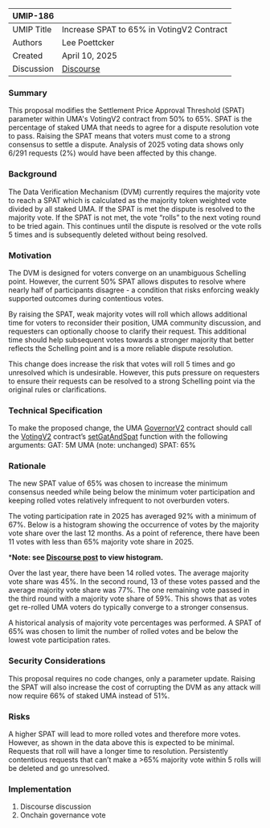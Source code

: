 | UMIP-186   |                                                                                                                       |
| ---------- | --------------------------------------------------------------------------------------------------------------------- |
| UMIP Title | Increase SPAT to 65% in VotingV2 Contract                                                                             |
| Authors    | Lee Poettcker                                                                                                         |
| Created    | April 10, 2025                                                                                                        |
| Discussion | [Discourse](https://discourse.uma.xyz/t/increase-spat-to-65/2177)                                                     |

### Summary
This proposal modifies the Settlement Price Approval Threshold (SPAT) parameter within UMA's VotingV2 contract from 50% to 65%. SPAT is the percentage of staked UMA that needs to agree for a dispute resolution vote to pass. Raising the SPAT means that voters must come to a strong consensus to settle a dispute. Analysis of 2025 voting data shows only 6/291 requests (2%) would have been affected by this change.

### Background
The Data Verification Mechanism (DVM) currently requires the majority vote to reach a SPAT which is calculated as the majority token weighted vote divided by all staked UMA. If the SPAT is met the dispute is resolved to the majority vote. If the SPAT is not met, the vote “rolls” to the next voting round to be tried again. This continues until the dispute is resolved or the vote rolls 5 times and is subsequently deleted without being resolved. 

### Motivation
The DVM is designed for voters converge on an unambiguous Schelling point. However, the current 50% SPAT allows disputes to resolve where nearly half of participants disagree - a condition that risks enforcing weakly supported outcomes during contentious votes. 

By raising the SPAT, weak majority votes will roll which allows additional time for voters to reconsider their position, UMA community discussion, and requesters can optionally choose to clarify their request. This additional time should help subsequent votes towards a stronger majority that better reflects the Schelling point and is a more reliable dispute resolution.

This change does increase the risk that votes will roll 5 times and go unresolved which is undesirable. However, this puts pressure on requesters to ensure their requests can be resolved to a strong Schelling point via the original rules or clarifications.

### Technical Specification
To make the proposed change, the UMA [GovernorV2](https://etherscan.io/address/0x7b292034084a41b9d441b71b6e3557edd0463fa8) contract should call the [VotingV2](https://etherscan.io/address/0x004395edb43efca9885cedad51ec9faf93bd34ac) contract’s [setGatAndSpat](https://etherscan.io/address/0x004395edb43efca9885cedad51ec9faf93bd34ac#writeProxyContract#F19) function with the following arguments:
GAT: 5M UMA (note: unchanged)
SPAT: 65%

### Rationale
The new SPAT value of 65% was chosen to increase the minimum consensus needed while being below the minimum voter participation and keeping rolled votes relatively infrequent to not overburden voters. 

The voting participation rate in 2025 has averaged 92% with a minimum of 67%. Below is a histogram showing the occurrence of votes by the majority vote share over the last 12 months. As a point of reference, there have been 11 votes with less than 65% majority vote share in 2025. 

***Note: see [Discourse post](https://discourse.uma.xyz/t/increase-spat-to-65/2177) to view histogram.**

Over the last year, there have been 14 rolled votes. The average majority vote share was 45%. In the second round, 13 of these votes passed and the average majority vote share was 77%. The one remaining vote passed in the third round with a majority vote share of 59%. This shows that as votes get re-rolled UMA voters do typically converge to a stronger consensus.

A historical analysis of majority vote percentages was performed. A SPAT of 65% was chosen to limit the number of rolled votes and be below the lowest vote participation rates.

### Security Considerations
This proposal requires no code changes, only a parameter update. Raising the SPAT will also increase the cost of corrupting the DVM as any attack will now require 66% of staked UMA instead of 51%. 

### Risks
A higher SPAT will lead to more rolled votes and therefore more votes. However, as shown in the data above this is expected to be minimal.
Requests that roll will have a longer time to resolution.
Persistently contentious requests that can’t make a >65% majority vote within 5 rolls will be deleted and go unresolved. 

### Implementation
1. Discourse discussion
2. Onchain governance vote 

